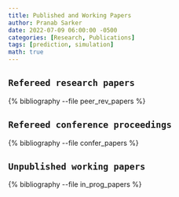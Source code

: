 ```yaml
---
title: Published and Working Papers
author: Pranab Sarker
date: 2022-07-09 06:00:00 -0500
categories: [Research, Publications]
tags: [prediction, simulation]
math: true
---
```


## ```Refereed research papers```
{% bibliography --file peer_rev_papers %}

## ```Refereed conference proceedings```
{% bibliography --file confer_papers %}

## ```Unpublished working papers```
{% bibliography --file in_prog_papers %}